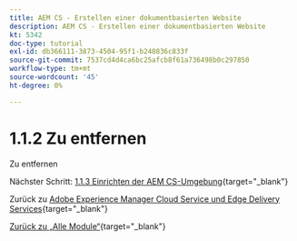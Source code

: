 ```yaml
---
title: AEM CS - Erstellen einer dokumentbasierten Website
description: AEM CS - Erstellen einer dokumentbasierten Website
kt: 5342
doc-type: tutorial
exl-id: db366111-3873-4504-95f1-b240836c833f
source-git-commit: 7537cd4d4ca6bc25afcb8f61a736498b0c297850
workflow-type: tm+mt
source-wordcount: '45'
ht-degree: 0%

---
```


# 1.1.2 Zu entfernen

Zu entfernen

Nächster Schritt: [1.1.3 Einrichten der AEM CS-Umgebung](./ex3.md){target="_blank"}

Zurück zu [Adobe Experience Manager Cloud Service und Edge Delivery Services](./aemcs.md){target="_blank"}

[Zurück zu „Alle Module“](./../../../overview.md){target="_blank"}
